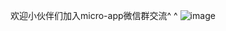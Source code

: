 欢迎小伙伴们加入micro-app微信群交流^ ^
![image](https://github.com/micro-zoe/micro-app/assets/14011130/b6392bde-7e26-44b7-a9bb-a166ccf11608)




























